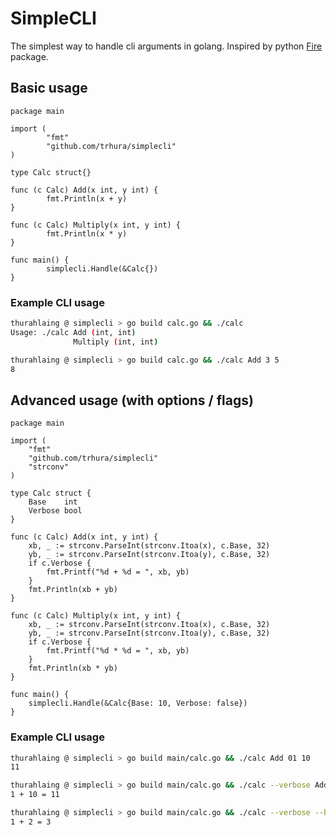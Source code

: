 # SimpleCLI
The simplest way to handle cli arguments in golang. Inspired by python [Fire](https://github.com/google/python-fire) package. 

## Basic usage 

```golang
package main

import (
        "fmt"
        "github.com/trhura/simplecli"
)

type Calc struct{}

func (c Calc) Add(x int, y int) {
        fmt.Println(x + y)
}

func (c Calc) Multiply(x int, y int) {
        fmt.Println(x * y)
}

func main() {
        simplecli.Handle(&Calc{})
}
```

### Example CLI usage

```sh
thurahlaing @ simplecli > go build calc.go && ./calc
Usage: ./calc Add (int, int)
              Multiply (int, int)
```

```sh
thurahlaing @ simplecli > go build calc.go && ./calc Add 3 5
8
```

## Advanced usage (with options / flags) 

```golang
package main

import (
	"fmt"
	"github.com/trhura/simplecli"
	"strconv"
)

type Calc struct {
	Base    int
	Verbose bool
}

func (c Calc) Add(x int, y int) {
	xb, _ := strconv.ParseInt(strconv.Itoa(x), c.Base, 32)
	yb, _ := strconv.ParseInt(strconv.Itoa(y), c.Base, 32)
	if c.Verbose {
		fmt.Printf("%d + %d = ", xb, yb)
	}
	fmt.Println(xb + yb)
}

func (c Calc) Multiply(x int, y int) {
	xb, _ := strconv.ParseInt(strconv.Itoa(x), c.Base, 32)
	yb, _ := strconv.ParseInt(strconv.Itoa(y), c.Base, 32)
	if c.Verbose {
		fmt.Printf("%d * %d = ", xb, yb)
	}
	fmt.Println(xb * yb)
}

func main() {
	simplecli.Handle(&Calc{Base: 10, Verbose: false})
}
```

### Example CLI usage

```sh
thurahlaing @ simplecli > go build main/calc.go && ./calc Add 01 10
11
```

```sh
thurahlaing @ simplecli > go build main/calc.go && ./calc --verbose Add 01 10
1 + 10 = 11
```

```sh
thurahlaing @ simplecli > go build main/calc.go && ./calc --verbose --base=2 Add 01 10
1 + 2 = 3
```
